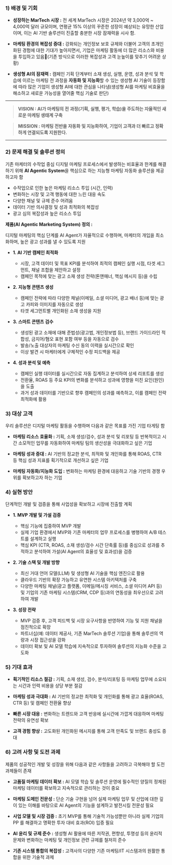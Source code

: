 
### **1) 배경 및 기회**

- **성장하는 MarTech 시장 :** 전 세계 MarTech 시장은 2024년 약 3,000억 ~ 4,000억 달러 규모이며, 연평균 15% 이상의 꾸준한 성장이 예상되는 유망한 산업이며, 이는 AI 기반 솔루션이 진출할 충분한 시장 잠재력을 시사 함.
  
- **마케팅 환경의 복잡성 증대 :** 강화되는 개인정보 보호 규제와 더불어 고객의 초개인화된 경험에 대한 기대가 높아지면서, 기업은 마케팅 활동에 더 많은 리소스와 비용을 투입하고 있음(기존 방식으로 이러한 복잡성과 고객 눈높이를 맞추기 어려운 상황)
  
- **생성형 AI의 잠재력 :** 캠페인 기획 단계부터 소재 생성, 실행, 운영, 성과 분석 및 학습에 이르는 마케팅 전 과정을 **자동화 및 지능화**할 수 있는 생성형 AI 기술이 등장함에 따라 많은 기업이 생성형 AI에 대한 관심을 나타냄(생성형 AI를 마케팅 비효율을 해소하고 새로운 가능성을 열어줄 핵심 기술로 판단)

---

> **VISION : AI가 마케팅의 전 과정(기획, 실행, 평가, 학습)을 주도하는 자율적인 새로운 마케팅 생태계 구축**

> **MISSION : 마케팅 전반을 자동화 및 지능화하여, 기업이 고객과 더 빠르고 정확하게 연결되도록 지원한다.**

---

### **2) 문제 해결 및 솔루션 정의**

기존 마케터의 수작업 중심 디지털 마케팅 프로세스에서 발생하는 비효율과 한계를 해결하기 위해 **AI Agentic System**을 핵심으로 하는 지능형 마케팅 자동화 솔루션을 제공하고자 함

- 수작업으로 인한 높은 마케팅 리소스 투입 (시간, 인력)
- 변화하는 시장 및 고객 행동에 대한 느린 대응 속도
- 다양한 채널 및 규제 준수 어려움
- 데이터 기반 의사결정 및 성과 최적화의 복잡성
- 광고 심의 복잡성과 높은 리소스 투입


**제품(AI Agentic Marketing System) 정의 :**

디지털 마케팅의 핵심 단계를 AI Agent가 자율적으로 수행하며, 마케터의 개입을 최소화하며, 높은 광고 성과를 낼 수 있도록 지원

- **1. AI 기반 캠페인 최적화**
    - 시장, 고객 데이터 및 목표 KPI를 분석하여 최적의 캠페인 실행 시점, 타겟 세그먼트, 채널 조합을 제안하고 설정
    - 캠페인 목적에 맞는 광고 소재 생성 전략(톤앤매너, 핵심 메시지 등)을 수립
      
- **2. 지능형 콘텐츠 생성**
    - 캠페인 전략에 따라 다양한 채널(이메일, 소셜 미디어, 광고 배너 등)에 맞는 광고 카피와 이미지를 자동으로 생성
    - 타겟 세그먼트별 개인화된 소재 생성을 지원
      
- **3. 스마트 콘텐츠 검수**
    - 생성된 광고 소재에 대해 준법성(광고법, 개인정보법 등), 브랜드 가이드라인 적합성, 금지어/혐오 표현 포함 여부 등을 자동으로 검수
    - 발송/노출 대상자의 마케팅 수신 동의 이력을 실시간으로 확인
    - 이상 발견 시 마케터에게 구체적인 수정 피드백을 제공
      
- **4. 성과 분석 및 예측**
    - 캠페인 실행 데이터를 실시간으로 자동 집계하고 분석하여 상세 리포트를 생성
    - 전환율, ROAS 등 주요 KPI의 변화를 분석하고 성과에 영향을 미친 요인(원인)을 도출
    - 과거 성과 데이터를 기반으로 향후 캠페인의 성과를 예측하고, 이를 캠페인 전략 최적화에 활용
      


### **3) 대상 고객**

우리 솔루션은 디지털 마케팅 활동을 수행하며 다음과 같은 목표를 가진 기업 타게팅 함

- **마케팅 리소스 효율화 :** 기획, 소재 생성/검수, 성과 분석 및 리포팅 등 반복적이고 시간 소모적인 업무를 자동화하여 마케팅 팀의 생산성을 극대화하고 싶은 기업
  
- **마케팅 성과 증대 :** AI 기반의 정교한 분석, 최적화 및 개인화를 통해 ROAS, CTR 등 핵심 성과 지표를 획기적으로 개선하고 싶은 기업
  
- **마케팅 자동화/지능화 도입 :** 변화하는 마케팅 환경에 대응하고 기술 기반의 경쟁 우위를 확보하고자 하는 기업
  

### **4) 실현 방안**

단계적인 개발 및 검증을 통해 사업성을 확보하고 시장에 진출할 계획

- **1. MVP 개발 및 가설 검증**
    - 핵심 기능에 집중하여 MVP 개발
    - 실제 기업 환경에서 MVP와 기존 마케터의 업무 프로세스를 병행하여 A/B 테스트를 설계하고 실행
    - 핵심 KPI (CTR, ROAS, 소재 생성/검수 시간 단축률 등)를 중심으로 성과를 추적하고 분석하여 가설(AI Agent의 효율성 및 효과성)을 검증
      
- **2. 기술 스택 및 개발 방향**
    - 최신 거대 언어 모델(LLM) 및 생성형 AI 기술을 핵심 엔진으로 활용
    - 클라우드 기반의 확장 가능하고 유연한 시스템 아키텍처를 구축
    - 다양한 마케팅 채널(광고 플랫폼, 이메일/메시징 서비스, 소셜 미디어 API 등) 및 기업의 기존 마케팅 시스템(CRM, CDP 등)과의 연동성을 최우선으로 고려하여 개발
      
- **3. 성장 전략**
    - MVP 검증 후, 고객 피드백 및 시장 요구사항을 반영하여 기능 및 지원 채널을 점진적으로 확장
    - 파트너십(예: 데이터 제공사, 기존 MarTech 솔루션 기업)을 통해 솔루션의 역량과 시장 접근성을 강화
    - 데이터 확보 및 AI 모델 학습에 지속적으로 투자하여 솔루션의 지능화 수준을 고도화


### **5) 기대 효과**


- **획기적인 리소스 절감 :** 기획, 소재 생성, 검수, 분석/리포팅 등 마케팅 업무에 소요되는 시간과 인력 비용을 상당 부분 절감
  
- **마케팅 성과 극대화 :** AI 기반의 정교한 최적화 및 개인화를 통해 광고 효율(ROAS, CTR 등) 및 캠페인 전환율 향상
  
- **빠른 시장 대응 :** 변화하는 트렌드와 고객 반응에 실시간에 가깝게 대응하며 마케팅 전략의 유연성 확보
  
- **고객 경험 향상 :** 고도화된 개인화된 메시지를 통해 고객 만족도 및 브랜드 충성도 증대


### **6) 고려 사항 및 도전 과제**

제품의 성공적인 개발 및 성장을 위해 다음과 같은 사항들을 고려하고 극복해야 할 도전 과제들이 존재

- **고품질 마케팅 데이터 확보 :** AI 모델 학습 및 솔루션 운영에 필수적인 양질의 정제된 마케팅 데이터를 확보하고 지속적으로 관리하는 것이 중요
  
- **마케팅 도메인 전문성 :** 단순 기술 구현을 넘어 실제 마케팅 업무 및 산업에 대한 깊이 있는 이해를 바탕으로 AI Agent의 기능을 설계하고 발전시킬 전문성 필요
  
- **사업 모델 및 시장 검증 :** 초기 MVP를 통해 기술적 가능성뿐만 아니라 실제 기업의 PP 를 해결하고 명확한 투자 대비 효과(ROI) 입증 필요
  
- **AI 윤리 및 규제 준수 :** 생성형 AI 활용에 따른 저작권, 편향성, 투명성 등의 윤리적 문제와 변화하는 마케팅 및 개인정보 관련 규제를 철저히 준수
  
- **기존 시스템 통합의 복잡성 :** 고객사의 다양한 기존 마케팅/IT 시스템과의 원활한 통합을 위한 기술적 과제


